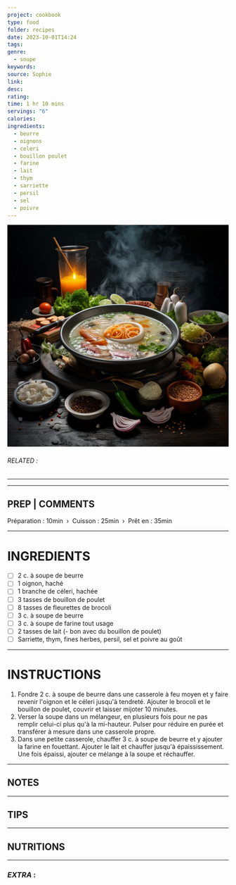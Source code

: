 ```yaml
---
project: cookbook
type: food
folder: recipes
date: 2023-10-01T14:24
tags: 
genre:
  - soupe
keywords: 
source: Sophie
link: 
desc: 
rating: 
time: 1 hr 10 mins
servings: "6"
calories: 
ingredients:
  - beurre
  - oignons
  - celeri
  - bouillon poulet
  - farine
  - lait
  - thym
  - sarriette
  - persil
  - sel
  - poivre
---
```


![IMAGE](_default.png)

###### *RELATED* : 
---


---
## PREP | COMMENTS

Préparation : 10min  ›  Cuisson : 25min  ›  Prêt en : 35min

---
# INGREDIENTS

- [ ] 2 c. à soupe de beurre
- [ ] 1 oignon, haché
- [ ] 1 branche de céleri, hachée
- [ ] 3 tasses de bouillon de poulet
- [ ] 8 tasses de fleurettes de brocoli
- [ ] 3 c. à soupe de beurre
- [ ] 3 c. à soupe de farine tout usage
- [ ] 2 tasses de lait (- bon avec du bouillon de poulet)
- [ ] Sarriette, thym, fines herbes, persil, sel et poivre au goût

---
# INSTRUCTIONS

1. Fondre 2 c. à soupe de beurre dans une casserole à feu moyen et y faire revenir l'oignon et le céleri jusqu'à tendreté. Ajouter le brocoli et le bouillon de poulet, couvrir et laisser mijoter 10 minutes.
2. Verser la soupe dans un mélangeur, en plusieurs fois pour ne pas remplir celui-ci plus qu'à la mi-hauteur. Pulser pour réduire en purée et transférer à mesure dans une casserole propre.
3. Dans une petite casserole, chauffer 3 c. à soupe de beurre et y ajouter la farine en fouettant. Ajouter le lait et chauffer jusqu'à épaississement. Une fois épaissi, ajouter ce mélange à la soupe et réchauffer.

---
## NOTES



---
## TIPS



---
## NUTRITIONS



---
### *EXTRA* :



